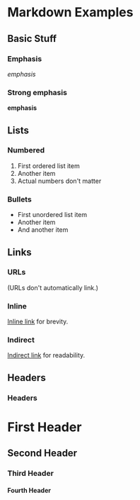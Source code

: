 # Markdown Examples

## Basic Stuff

### Emphasis

*emphasis*

### Strong emphasis

**emphasis**

## Lists

### Numbered

1. First ordered list item
1. Another item
1. Actual numbers don't matter

### Bullets

* First unordered list item
* Another item
* And another item


## Links

### URLs

(URLs don't automatically link.)

### Inline

[Inline link](http://python.org)
for brevity.

### Indirect

[Indirect link][indirect]
for readability.

[indirect]: http://python.org


## Headers

### Headers

<!-- parse-headers-off -->

# First Header

## Second Header

### Third Header

#### Fourth Header

<!-- parse-headers-on -->
